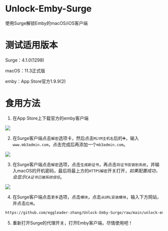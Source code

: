 # Unlock-Emby-Surge

使用Surge解锁Emby的macOS/iOS客户端

# 测试适用版本

Surge：4.1.0(1298)

macOS：11.3正式版

emby：App Store官方1.9.9(2)

# 食用方法

1. 在App Store上下载官方的emby客户端

![](https://eggleader-1253446050.cos.ap-chengdu.myqcloud.com/image/20210428150505.png)

2. 在Surge客户端点击`解密`选项卡，然后点击`MitM主机名`后的➕，输入`www.mb3admin.com`，点击完成后再添加一个`mb3admin.com`。

![](https://eggleader-1253446050.cos.ap-chengdu.myqcloud.com/image/20210428150850.png)

3. 在Surge客户端点击`解密`选项，点击`生成新证书`，再点击`将证书安装到系统`，并输入macOS的开机密码，最后将最上方的`HTTPS解密`开关打开，*如果配置成功，会显示`CA证书已被系统信任`*。

![](https://eggleader-1253446050.cos.ap-chengdu.myqcloud.com/image/20210428151155.png)

4. 在Surge客户端点击`更多`选项，点击`模块`，点击`从URL安装模块`，输入下方网站，并点击`应用`。

```html
https://github.com/eggleader-zhang/Unlock-Emby-Surge/raw/main/unlock-emby-surge.sgmodule
```

5. 重新打开Surge的代理开关，打开Emby客户端，尽情使用吧！

